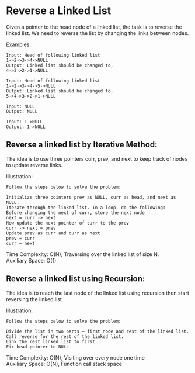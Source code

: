 # Reverse a Linked List

Given a pointer to the head node of a linked list, the task is to reverse the linked list. We need to reverse the list by changing the links between nodes.

Examples: 
```
Input: Head of following linked list 
1->2->3->4->NULL 
Output: Linked list should be changed to, 
4->3->2->1->NULL

Input: Head of following linked list 
1->2->3->4->5->NULL 
Output: Linked list should be changed to, 
5->4->3->2->1->NULL

Input: NULL 
Output: NULL

Input: 1->NULL 
Output: 1->NULL 
```
## Reverse a linked list by Iterative Method:
The idea is to use three pointers curr, prev, and next to keep track of nodes to update reverse links.

Illustration:
```
Follow the steps below to solve the problem:

Initialize three pointers prev as NULL, curr as head, and next as NULL.
Iterate through the linked list. In a loop, do the following:
Before changing the next of curr, store the next node 
next = curr -> next
Now update the next pointer of curr to the prev 
curr -> next = prev 
Update prev as curr and curr as next 
prev = curr 
curr = next
```
Time Complexity: O(N), Traversing over the linked list of size N.<br>
Auxiliary Space: O(1)

## Reverse a linked list using Recursion:
The idea is to reach the last node of the linked list using recursion then start reversing the linked list.

Illustration:
```
Follow the steps below to solve the problem:

Divide the list in two parts – first node and rest of the linked list.
Call reverse for the rest of the linked list.
Link the rest linked list to first.
Fix head pointer to NULL
```
Time Complexity: O(N), Visiting over every node one time <br>
Auxiliary Space: O(N), Function call stack space
